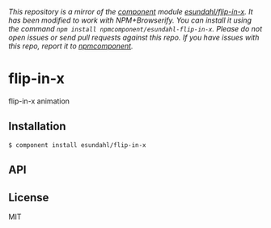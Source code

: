 *This repository is a mirror of the [component](http://component.io) module [esundahl/flip-in-x](http://github.com/esundahl/flip-in-x). It has been modified to work with NPM+Browserify. You can install it using the command `npm install npmcomponent/esundahl-flip-in-x`. Please do not open issues or send pull requests against this repo. If you have issues with this repo, report it to [npmcomponent](https://github.com/airportyh/npmcomponent).*

# flip-in-x

  flip-in-x animation

## Installation

    $ component install esundahl/flip-in-x

## API

   

## License

  MIT
